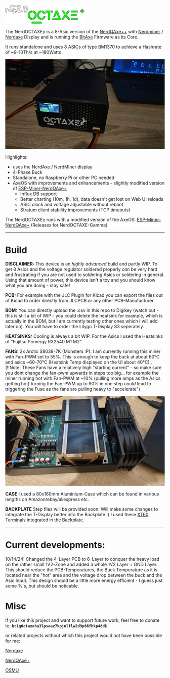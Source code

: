 <img src="https://github.com/Patsch91/NerdOCTAXE-Plus/blob/main/Nerd0ctaxe%2B-Logo%20green250.png" width="250px">

The NerdOCTAXEγ is a 8-Asic version of the [NerdQAxe++](https://github.com/shufps/qaxe) with [Nerdminer](https://github.com/BitMaker-hub/NerdMiner_v2) / [Nerdaxe](https://github.com/BitMaker-hub/NerdAxeUltra) Display and is running the [BitAxe](https://github.com/skot/bitaxe) Firmware as its Core.

It runs standalone and uses 8 ASICs of type BM1370 to achieve a Hashrate of ~9-10Th/s at ~180Watts 


<img src="https://github.com/Patsch91/NerdOCTAXE-Gamma/blob/feat_bm1370/GammaFront.jpg" width="700px">

Highlights:

- uses the NerdAxe / NerdMiner display
- 4-Phase Buck  
- Standalone, no Raspberry Pi or other PC needed
- AxeOS with improvements and enhancements - slightly modified version of [ESP-Miner-NerdQAxe+](https://github.com/shufps/ESP-Miner-NerdQAxePlus)
  - Influx DB support
  - Better charting (10m, 1h, 1d), data doesn't get lost on Web UI reloads 
  - ASIC clock and voltage adjustable without reboot
  - Stratum client stability improvements (TCP timeouts)

The NerdOCTAXEγ runs with a modified version of the AxeOS: [ESP-Miner-NerdQAxe+](https://github.com/shufps/ESP-Miner-NerdQAxePlus) (Releases for NerdOCTAXE-Gamma)

-------------------------------

# Build

**DISCLAIMER:** This device is an *highly advanced* build and partly WIP. To get 8 Asics and the voltage regulator soldered properly *can* be very hard and frustrating if you are not used to soldering Asics or soldering in general. Using that amount of power, this device isn't a toy and you should know what you are doing - stay safe!

**PCB:** For example with the JLC Plugin for Kicad you can export the files out of Kicad to order directly from JLCPCB or any other PCB-Manufacturer

**BOM:** You can directly upload the .csv in this repo to Digikey (watch out - this is still a bit of WIP - you could delete the heatsink for example, which is actually in the BOM, but I am currently testing other ones which I will add later on). You will have to order the Lilygo T-Display S3 seperately.

**HEATSINKS:** Cooling is always a bit WIP. For the Asics I used the Heatsinks of "Fujitsu Primergy RX2540 M1 M2" 

**FANS:**  2x Arctic S8038-7K (Monsters :P).  I am currently running this miner with Fan-PWM set to 55%. This is enough to keep the buck at about 60°C and asics ~60-70°C (Heatsink Temp displayed on the UI about 40°C) . (!!Note: These Fans have a relatively high "starting current" - so make sure you dont change the fan-pwm upwards in steps too big... for example the miner running hot with Fan-PWM at ~10% (pulling more amps as the Asics getting hot) turning the Fan-PWM up to 90% in one step *could* lead to triggering the Fuse as the fans are pulling heavy to "accelerate")

<img src="https://github.com/Patsch91/NerdOCTAXE-Gamma/blob/feat_bm1370/GammaOpen.jpg" width="800px">

**CASE** I used a 80x160mm Aluminium-Case which can be found in various lengths on Amazon/ebay/aliexpress etc.

**BACKPLATE** Step files will be provided soon. Will make some changes to integrate the T-Display better into the Backplate :) I used these [XT60 Terminals](https://www.amazon.de/VUNIVERSUM-XT60BE-F-Einbaustecker-Wassergesch%C3%BCtzt-Goldstecker/dp/B0BY5SSBNL/ref=sr_1_1?__mk_de_DE=%C3%85M%C3%85%C5%BD%C3%95%C3%91&crid=34SJX8BBY8ON9&dib=eyJ2IjoiMSJ9.1gWRfzyjYg4bochdDJrZlRVYumEdfbuNmB9-tGHzJcIb43ml4XVsd7a3uDXD2iBPC0VDiEgHDlwWwVkF-92e74IFhp-S4UWtzd6yQ47CHllmSU8KjdiRrpzJARoorImGF0pPt3yHRGvtf1Ozm4UyCUMyZ6IReK-jElBGeGyKX8cTt_2FxpvnRJDy0r_NakaZLaCqHOmzsKAQ0OkySNdaHGHs4863GlvpFFscyhVBi2-jv66gvIWAMFURS7OmJllvcU08Q1x8cLdpYHryuXGPbBDmlPvm5ogLmzHkYKdlI_g.x6tgIGdrJyV-OXpLUBDueyoo4Cg18nlT5IFb1QiYruQ&dib_tag=se&keywords=vuniversum%2Bxt60be&qid=1725552322&sprefix=vuniversum%2Bxt60be%2Caps%2C89&sr=8-1&th=1=) integrated in the Backplate.


-------------------------------

Current developments:
====
10/14/24: Changed the 4-Layer PCB to 6-Layer to conquer the heavy load on the rather small 1V2-Zone and added a whole 1V2 Layer + GND Layer. This should reduce the PCB-Temperatures, the Buck Temperature as it is located near the "hot" area and the voltage drop between the buck and the Asic Input. This design should be a little more energy efficient - I guess just some %´s, but should be noticable. 



Misc
====
If you like this project and want to support future work, feel free to donate to:
**`bc1q0ctaxeha3lpsaaz7kpjulflw2d9p66fhkp48dk`**


or related projects without which this project would not have been possible for me:

[Nerdaxe](https://github.com/BitMaker-hub/NerdAxeUltra)

[NerdQAxe+](https://github.com/shufps/qaxe)

[OSMU](https://osmu.wiki/)
